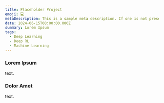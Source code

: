 ```yaml
---
title: Placeholder Project
emoji: 💻
metaDescription: This is a sample meta description. If one is not present in your page/project's front matter, the default metadata.desciption will be used instead.
date: 2024-06-15T00:00:00.000Z
summary: Lorem Ipsum
tags:
  - Deep Learning 
  - Deep RL
  - Machine Learning
---
```


### Lorem Ipsum

text.

### Dolor Amet

text.
